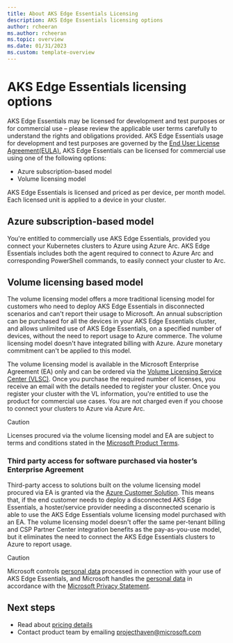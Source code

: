 ```yaml
---
title: About AKS Edge Essentials Licensing
description: AKS Edge Essentials licensing options
author: rcheeran
ms.author: rcheeran
ms.topic: overview
ms.date: 01/31/2023
ms.custom: template-overview
---
```


# AKS Edge Essentials licensing options

AKS Edge Essentials may be licensed for development and test purposes or for commercial use – please review the applicable user terms carefully to understand the rights and obligations provided. AKS Edge Essentials usage for development and test purposes are governed by the [End User License Agreement(EULA).](./aks-edge-software-license-terms.md) AKS Edge Essentials can be licensed for commercial use using one of the following options:

- Azure subscription-based model
- Volume licensing model

AKS Edge Essentials is licensed and priced as per device, per month model. Each licensed unit is applied to a device in your cluster.

## Azure subscription-based model

You're entitled to commercially use AKS Edge Essentials, provided you connect your Kubernetes clusters to Azure using Azure Arc. AKS Edge Essentials includes both the agent required to connect to Azure Arc and corresponding PowerShell commands, to easily connect your cluster to Arc.  

## Volume licensing based model

The volume licensing model offers a more traditional licensing model for customers who need to deploy AKS Edge Essentials in disconnected scenarios and can't report their usage to Microsoft.  An annual subscription can be purchased for all the devices in your AKS Edge Essentials cluster, and allows unlimited use of AKS Edge Essentials, on a specified number of devices, without the need to report usage to Azure commerce. The volume licensing model doesn't have integrated billing with Azure. Azure monetary commitment can't be applied to this model.

The volume licensing model is available in the Microsoft Enterprise Agreement (EA) only and can be ordered via the [Volume Licensing Service Center (VLSC)](https://www.microsoft.com/licensing/servicecenter/default.aspx). Once you purchase the required number of licenses, you receive an email with the details needed to register your cluster. Once you register your cluster with the VL information, you're entitled to use the product for commercial use cases. You are not charged even if you choose to connect your clusters to Azure via Azure Arc.  

> [!CAUTION]
> Licenses procured via the volume licensing model and EA are subject to terms and conditions stated in the [Microsoft Product Terms](https://www.microsoft.com/licensing/terms/en-US/productoffering/MicrosoftAzure/MOSA).

### Third party access for software purchased via hoster’s Enterprise Agreement

Third-party access to solutions built on the volume licensing model procured via EA is granted via the [Azure Customer Solution](https://wwlpdocumentsearch.blob.core.windows.net/prodv2/Licensing_brief_PLT_Microsoft_Azure_Customer_Solution%20(9).pdf?sv=2020-08-04&se=2123-03-31T18:47:42Z&sr=b&sp=r&sig=dXbUQPxSo4dF1eANpQ8Zkr6ZA%2FgXxGBhCeUMEeoIdA0%3D). This means that, if the end customer needs to
deploy a disconnected AKS Edge Essentials, a hoster/service provider needing a disconnected scenario is able to use the AKS Edge Essentials volume licensing model purchased with an EA. The volume licensing model doesn't offer the same per-tenant billing and CSP Partner Center integration benefits as the pay-as-you-use model, but it eliminates the need to connect the AKS Edge Essentials clusters to Azure to report usage.

> [!CAUTION]
> Microsoft controls [personal data](https://www.microsoft.com/licensing/terms/product/Glossary/all) processed in connection with your use of AKS Edge Essentials, and Microsoft handles the [personal data](https://www.microsoft.com/licensing/terms/product/Glossary/all) in accordance with the [Microsoft Privacy Statement](https://aka.ms/privacy).

## Next steps

- Read about [pricing details](./aks-edge-pricing.md)
- Contact product team by emailing projecthaven@microsoft.com
